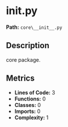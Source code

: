 # __init__.py

**Path:** `core\__init__.py`

## Description

core package.

## Metrics

- **Lines of Code:** 3
- **Functions:** 0
- **Classes:** 0
- **Imports:** 0
- **Complexity:** 1

